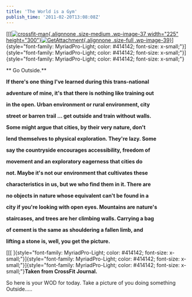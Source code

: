 ```yaml
---
title: 'The World is a Gym'
publish_time: '2011-02-20T13:08:08Z'
---
```


<div>

[[[[![](https://crossfittheville.files.wordpress.com/2011/02/crossfit-man.jpg?w=225&h=300 "crossfit-man"){.alignnone
.size-medium .wp-image-37 width="225"
height="300"}](https://crossfittheville.files.wordpress.com/2011/02/crossfit-man.jpg)[![](https://crossfittheville.files.wordpress.com/2011/02/getattachment.jpg?w=615 "GetAttachment"){.alignnone
.size-full
.wp-image-39}](https://crossfittheville.files.wordpress.com/2011/02/getattachment.jpg)]{style="font-family: MyriadPro-Light; color: #414142; font-size: x-small;"}]{style="font-family: MyriadPro-Light; color: #414142; font-size: x-small;"}]{style="font-family: MyriadPro-Light; color: #414142; font-size: x-small;"} 

** Go Outside.**

**If there's one thing I've learned during this trans-national**

**adventure of mine, it's that there is nothing like training out**

**in the open. Urban environment or rural environment, city**

**street or barren trail ... get outside and train without walls.**

**Some might argue that cities, by their very nature, don't**

**lend themselves to physical exploration. They're lazy. Some**

**say the countryside encourages accessibility, freedom of**

**movement and an exploratory eagerness that cities do**

**not. Maybe it's not our environment that cultivates these**

**characteristics in us, but we who find them in it. There are**

**no objects in nature whose equivalent can't be found in a**

**city if you're looking with open eyes. Mountains are nature's**

**staircases, and trees are her climbing walls. Carrying a bag**

**of cement is the same as shouldering a fallen limb, and**

**lifting a stone is, well, you get the picture.**

[[[ ]{style="font-family: MyriadPro-Light; color: #414142; font-size: x-small;"}]{style="font-family: MyriadPro-Light; color: #414142; font-size: x-small;"}]{style="font-family: MyriadPro-Light; color: #414142; font-size: x-small;"}**Taken
from CrossFit Journal.**

So here is your WOD for today. Take a picture of you doing something
Outside.....

</div>
